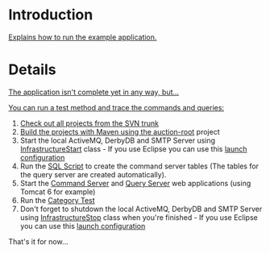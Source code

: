 <div xmlns="http://www.w3.org/1999/xhtml" id="wikimaincol" class="vt">

 <h1><a name="Introduction"/>Introduction<a class="section_anchor" href="#Introduction"/></h1>
 <p>Explains how to run the example application. </p>

 <h1><a name="Details"/>Details<a class="section_anchor" href="#Details"/></h1>
 
 <p>The application isn't complete yet in any way, but... </p>
 <p>You can run a test method and trace the commands and queries: </p>
 
 <ol>
 <li>Check out all projects from the SVN trunk </li>
 <li>Build the projects with Maven using the <a rel="nofollow" href="http://code.google.com/p/axon-auction-example/source/browse/#svn/trunk/auction-root">auction-root</a> project </li>
 <li>Start the local ActiveMQ, DerbyDB and SMTP Server using <a rel="nofollow" href="http://code.google.com/p/axon-auction-example/source/browse/trunk/auction-infrastructure/src/main/java/org/fuin/auction/infrastructure/InfrastructureStart.java">InfrastructureStart</a> class - If you use Eclipse you can use this <a rel="nofollow" href="http://code.google.com/p/axon-auction-example/source/browse/trunk/auction-infrastructure/Start+Auction+Infrastructure.launch">launch configuration</a> </li>
 <li>Run the <a rel="nofollow" href="http://code.google.com/p/axon-auction-example/source/browse/trunk/auction-command-server/src/main/sql/create-db.sql">SQL Script</a> to create the command server tables (The tables for the query server are created automatically). </li>
 <li>Start the <a rel="nofollow" href="http://code.google.com/p/axon-auction-example/source/browse/trunk/#trunk/auction-command-server">Command Server</a> and <a rel="nofollow" href="http://code.google.com/p/axon-auction-example/source/browse/trunk/#trunk/auction-query-server">Query Server</a> web applications (using Tomcat 6 for example) </li>
 <li>Run the <a rel="nofollow" href="http://code.google.com/p/axon-auction-example/source/browse/trunk/auction-client-test/src/test/java/org/fuin/auction/client/test/CategoryUseCaseTest.java">Category Test</a> </li>
 <li>Don't forget to shutdown the local ActiveMQ, DerbyDB and SMTP Server using <a rel="nofollow" href="http://code.google.com/p/axon-auction-example/source/browse/trunk/auction-infrastructure/src/main/java/org/fuin/auction/infrastructure/InfrastructureStop.java">InfrastructureStop</a> class when you're finished - If you use Eclipse you can use this <a rel="nofollow" href="http://code.google.com/p/axon-auction-example/source/browse/trunk/auction-infrastructure/Stop+Auction+Infrastructure.launch">launch configuration</a> </li>
 </ol>
 
 <p>That's it for now... </p>
 
 </div>